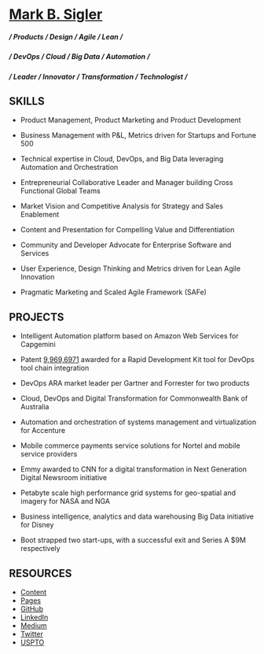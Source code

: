 # [Mark B. Sigler](https://www.linkedin.com/in/markbsigler/)

##### / Products / Design / Agile / Lean / 
##### / DevOps / Cloud / Big Data / Automation /
##### / Leader / Innovator / Transformation / Technologist / 

## SKILLS
- Product Management, Product Marketing and Product Development

- Business Management with P&L, Metrics driven for Startups and Fortune 500

- Technical expertise in Cloud, DevOps, and Big Data leveraging Automation and Orchestration

- Entrepreneurial Collaborative Leader and Manager building Cross Functional Global Teams

- Market Vision and Competitive Analysis for Strategy and Sales Enablement

- Content and Presentation for Compelling Value and Differentiation

- Community and Developer Advocate for Enterprise Software and Services

- User Experience, Design Thinking and Metrics driven for Lean Agile Innovation

- Pragmatic Marketing and Scaled Agile Framework (SAFe)

## PROJECTS
- Intelligent Automation platform based on Amazon Web Services for Capgemini

- Patent [9,969,6971](https://www.google.com/patents/US9696971) awarded for a Rapid Development Kit tool for DevOps tool chain integration

- DevOps ARA market leader per Gartner and Forrester for two products

- Cloud, DevOps and Digital Transformation for Commonwealth Bank of Australia

- Automation and orchestration of systems management and virtualization for Accenture

- Mobile commerce payments service solutions for Nortel and mobile service providers

- Emmy awarded to CNN for a digital transformation in Next Generation Digital Newsroom initiative 

- Petabyte scale high performance grid systems for geo-spatial and imagery for NASA and NGA

- Business intelligence, analytics and data warehousing Big Data initiative for Disney

- Boot strapped two start-ups, with a successful exit and Series A $9M respectively

## RESOURCES
- [Content](https://github.com/markbsigler/content)
- [Pages](https://markbsigler.github.io/)
- [GitHub](https://github.com/markbsigler)
- [LinkedIn](http://www.linkedin.com/in/markbsigler/)
- [Medium](https://medium.com/@markbsigler) 
- [Twitter](https://twitter.com/markbsigler)
- [USPTO](https://patents.google.com/patent/US9696971B1/en)
